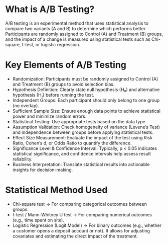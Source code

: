 # What is A/B Testing?
A/B testing is an experimental method that uses statistical analysis to compare two variants (A and B) to determine which performs better. Participants are randomly assigned to Control (A) and Treatment (B) groups, and the impact of a change is measured using statistical tests such as Chi-square, t-test, or logistic regression.

# Key Elements of A/B Testing
- Randomization: Participants must be randomly assigned to Control (A) and Treatment (B) groups to avoid selection bias.
- Hypothesis Definition: Clearly state null hypothesis (H₀) and alternative hypothesis (H₁) before running the test.
- Independent Groups: Each participant should only belong to one group (no overlap).
- Sufficient Sample Size: Ensure enough data points to achieve statistical power and minimize random errors.
- Statistical Testing: Use appropriate tests based on the data type
- Assumption Validation: Check homogeneity of variance (Levene’s Test) and independence between groups before applying statistical tests.
- Effect Size Measurement: Evaluate the impact of the test using Risk Ratio, Cohen’s d, or Odds Ratio to quantify the difference.
- Significance Level & Confidence Interval: Typically, p < 0.05 indicates statistical significance, and confidence intervals help assess result reliability.
- Business Interpretation: Translate statistical results into actionable insights for decision-making.

# Statistical Method Used
- Chi-square test → For comparing categorical outcomes between groups.  
- t-test / Mann-Whitney U test → For comparing numerical outcomes (e.g., time spent on site).  
- Logistic Regression (Logit Model) → For binary outcomes (e.g., whether a customer opens a deposit account or not). It allows for adjusting covariates and estimating the direct impact of the treatment.  